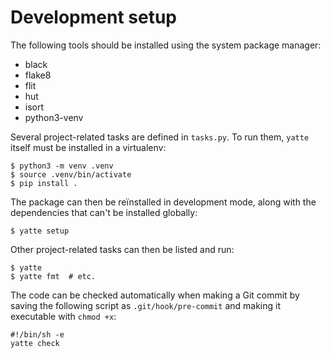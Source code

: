 # Development setup

The following tools should be installed using the system package manager:

- black
- flake8
- flit
- hut
- isort
- python3-venv

Several project-related tasks are defined in `tasks.py`.
To run them, `yatte` itself must be installed in a virtualenv:

    $ python3 -m venv .venv
    $ source .venv/bin/activate
    $ pip install .

The package can then be reïnstalled in development mode,
along with the dependencies that can't be installed globally:

    $ yatte setup

Other project-related tasks can then be listed and run:

    $ yatte
    $ yatte fmt  # etc.

The code can be checked automatically when making a Git commit
by saving the following script as `.git/hook/pre-commit`
and making it executable with `chmod +x`:

    #!/bin/sh -e
    yatte check
